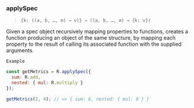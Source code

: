 ### applySpec

> ```{k: ((a, b, …, m) → v)} → ((a, b, …, m) → {k: v})```

Given a spec object recursively mapping properties to functions, creates a function producing an object of the same structure, by mapping each property to the result of calling its associated function with the supplied arguments.

`Example`

```js
const getMetrics = R.applySpec({
  sum: R.add,
  nested: { mul: R.multiply }
});

getMetrics(2, 4); // => { sum: 6, nested: { mul: 8 } }
```